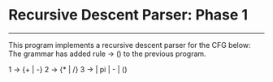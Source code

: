 # Recursive Descent Parser: Phase 1
------------------------------------------------------------
This program implements a recursive descent parser for the CFG below:
The grammar has added rule <factor> → (<exp>) to the previous program.

1 <exp> → <term>{+<term> | -<term>}
2 <term> → <factor>{*<factor> | /<factor>}
3 <factor> → <number> | pi | -<factor> | (<exp>)
